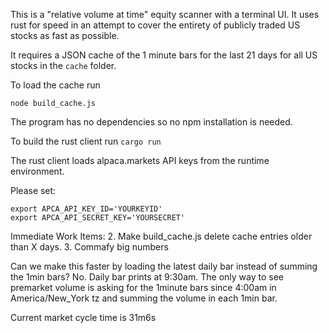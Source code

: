 This is a "relative volume at time" equity scanner with a terminal UI.
It uses rust for speed in an attempt to cover the entirety of publicly traded US
stocks as fast as possible.

It requires a JSON cache of the 1 minute bars for the last 21 days for all US
stocks in the `cache` folder.

To load the cache run 

`node build_cache.js`

The program has no dependencies so no npm installation is needed.

To build the rust client run
`cargo run`

The rust client loads alpaca.markets API keys from the runtime environment.

Please set:

```
export APCA_API_KEY_ID='YOURKEYID'
export APCA_API_SECRET_KEY='YOURSECRET'
```

Immediate Work Items:
2. Make build_cache.js delete cache entries older than X days.
3. Commafy big numbers

Can we make this faster by loading the latest daily bar instead of summing the
1min bars? No. Daily bar prints at 9:30am. The only way to see premarket volume
is asking for the 1minute bars since 4:00am in America/New_York tz and summing
the volume in each 1min bar.

Current market cycle time is 31m6s

